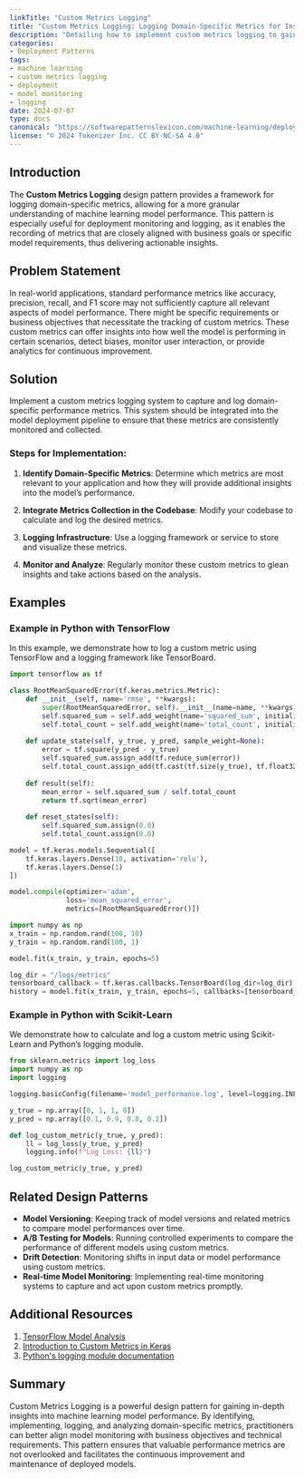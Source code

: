 ```yaml
---
linkTitle: "Custom Metrics Logging"
title: "Custom Metrics Logging: Logging Domain-Specific Metrics for Insight into Model Performance"
description: "Detailing how to implement custom metrics logging to gain deeper insights into model performance during deployment."
categories:
- Deployment Patterns
tags:
- machine learning
- custom metrics logging
- deployment
- model monitoring
- logging
date: 2024-07-07
type: docs
canonical: "https://softwarepatternslexicon.com/machine-learning/deployment-patterns/deployment-monitoring-and-logging/custom-metrics-logging"
license: "© 2024 Tokenizer Inc. CC BY-NC-SA 4.0"
---
```



## Introduction

The **Custom Metrics Logging** design pattern provides a framework for logging domain-specific metrics, allowing for a more granular understanding of machine learning model performance. This pattern is especially useful for deployment monitoring and logging, as it enables the recording of metrics that are closely aligned with business goals or specific model requirements, thus delivering actionable insights.

## Problem Statement

In real-world applications, standard performance metrics like accuracy, precision, recall, and F1 score may not sufficiently capture all relevant aspects of model performance. There might be specific requirements or business objectives that necessitate the tracking of custom metrics. These custom metrics can offer insights into how well the model is performing in certain scenarios, detect biases, monitor user interaction, or provide analytics for continuous improvement.

## Solution

Implement a custom metrics logging system to capture and log domain-specific performance metrics. This system should be integrated into the model deployment pipeline to ensure that these metrics are consistently monitored and collected.

### Steps for Implementation:

1. **Identify Domain-Specific Metrics**: Determine which metrics are most relevant to your application and how they will provide additional insights into the model’s performance.
  
2. **Integrate Metrics Collection in the Codebase**: Modify your codebase to calculate and log the desired metrics.

3. **Logging Infrastructure**: Use a logging framework or service to store and visualize these metrics.

4. **Monitor and Analyze**: Regularly monitor these custom metrics to glean insights and take actions based on the analysis.

## Examples

### Example in Python with TensorFlow

In this example, we demonstrate how to log a custom metric using TensorFlow and a logging framework like TensorBoard.

```python
import tensorflow as tf

class RootMeanSquaredError(tf.keras.metrics.Metric):
    def __init__(self, name='rmse', **kwargs):
        super(RootMeanSquaredError, self).__init__(name=name, **kwargs)
        self.squared_sum = self.add_weight(name='squared_sum', initializer='zeros')
        self.total_count = self.add_weight(name='total_count', initializer='zeros')
    
    def update_state(self, y_true, y_pred, sample_weight=None):
        error = tf.square(y_pred - y_true)
        self.squared_sum.assign_add(tf.reduce_sum(error))
        self.total_count.assign_add(tf.cast(tf.size(y_true), tf.float32))
    
    def result(self):
        mean_error = self.squared_sum / self.total_count
        return tf.sqrt(mean_error)
    
    def reset_states(self):
        self.squared_sum.assign(0.0)
        self.total_count.assign(0.0)

model = tf.keras.models.Sequential([
    tf.keras.layers.Dense(10, activation='relu'),
    tf.keras.layers.Dense(1)
])

model.compile(optimizer='adam', 
              loss='mean_squared_error', 
              metrics=[RootMeanSquaredError()])

import numpy as np
x_train = np.random.rand(100, 10)
y_train = np.random.rand(100, 1)

model.fit(x_train, y_train, epochs=5)

log_dir = "/logs/metrics"
tensorboard_callback = tf.keras.callbacks.TensorBoard(log_dir=log_dir)
history = model.fit(x_train, y_train, epochs=5, callbacks=[tensorboard_callback])
```

### Example in Python with Scikit-Learn

We demonstrate how to calculate and log a custom metric using Scikit-Learn and Python’s logging module.

```python
from sklearn.metrics import log_loss
import numpy as np
import logging

logging.basicConfig(filename='model_performance.log', level=logging.INFO)

y_true = np.array([0, 1, 1, 0])
y_pred = np.array([0.1, 0.9, 0.8, 0.2])

def log_custom_metric(y_true, y_pred):
    ll = log_loss(y_true, y_pred)
    logging.info(f"Log Loss: {ll}")

log_custom_metric(y_true, y_pred)
```

## Related Design Patterns

* **Model Versioning**: Keeping track of model versions and related metrics to compare model performances over time.
* **A/B Testing for Models**: Running controlled experiments to compare the performance of different models using custom metrics.
* **Drift Detection**: Monitoring shifts in input data or model performance using custom metrics.
* **Real-time Model Monitoring**: Implementing real-time monitoring systems to capture and act upon custom metrics promptly.

## Additional Resources

1. [TensorFlow Model Analysis](https://www.tensorflow.org/tfx/model_analysis/understanding_your_model)
2. [Introduction to Custom Metrics in Keras](https://keras.io/api/metrics/)
3. [Python's logging module documentation](https://docs.python.org/3/library/logging.html)

## Summary

Custom Metrics Logging is a powerful design pattern for gaining in-depth insights into machine learning model performance. By identifying, implementing, logging, and analyzing domain-specific metrics, practitioners can better align model monitoring with business objectives and technical requirements. This pattern ensures that valuable performance metrics are not overlooked and facilitates the continuous improvement and maintenance of deployed models.

